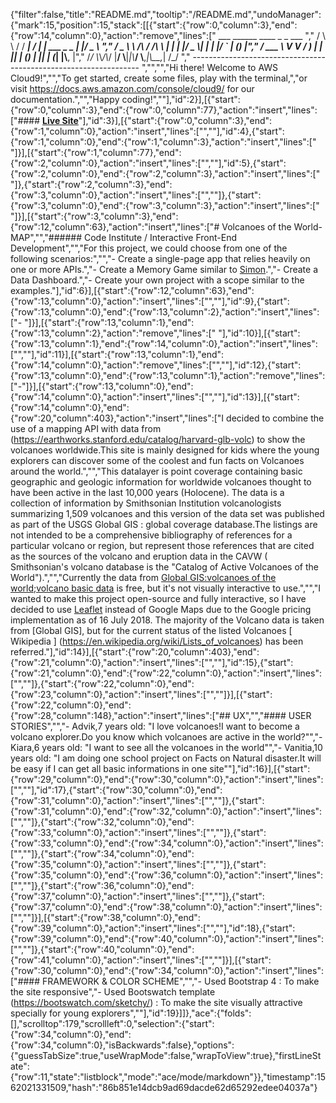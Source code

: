 {"filter":false,"title":"README.md","tooltip":"/README.md","undoManager":{"mark":15,"position":15,"stack":[[{"start":{"row":0,"column":3},"end":{"row":14,"column":0},"action":"remove","lines":["      ___        ______     ____ _                 _  ___  ","        / \\ \\      / / ___|   / ___| | ___  _   _  __| |/ _ \\ ","       / _ \\ \\ /\\ / /\\___ \\  | |   | |/ _ \\| | | |/ _` | (_) |","      / ___ \\ V  V /  ___) | | |___| | (_) | |_| | (_| |\\__, |","     /_/   \\_\\_/\\_/  |____/   \\____|_|\\___/ \\__,_|\\__,_|  /_/ "," ----------------------------------------------------------------- ","","","Hi there! Welcome to AWS Cloud9!","","To get started, create some files, play with the terminal,","or visit https://docs.aws.amazon.com/console/cloud9/ for our documentation.","","Happy coding!",""],"id":2}],[{"start":{"row":0,"column":3},"end":{"row":0,"column":77},"action":"insert","lines":["#### **[Live Site](https://debapriya9b.github.io/MilestoneProject2-Map/)**"],"id":3}],[{"start":{"row":0,"column":3},"end":{"row":1,"column":0},"action":"insert","lines":["",""],"id":4},{"start":{"row":1,"column":0},"end":{"row":1,"column":3},"action":"insert","lines":["   "]}],[{"start":{"row":1,"column":77},"end":{"row":2,"column":0},"action":"insert","lines":["",""],"id":5},{"start":{"row":2,"column":0},"end":{"row":2,"column":3},"action":"insert","lines":["   "]},{"start":{"row":2,"column":3},"end":{"row":3,"column":0},"action":"insert","lines":["",""]},{"start":{"row":3,"column":0},"end":{"row":3,"column":3},"action":"insert","lines":["   "]}],[{"start":{"row":3,"column":3},"end":{"row":12,"column":63},"action":"insert","lines":["# Volcanoes of the World-MAP","","###### Code Institute / Interactive Front-End Development","","For this project, we could choose from one of the following scenarios:","","- Create a single-page app that relies heavily on one or more APIs.","- Create a Memory Game similar to [Simon](https://en.wikipedia.org/wiki/Simon_(game)).","- Create a Data Dashboard.","- Create your own project with a scope similar to the examples."],"id":6}],[{"start":{"row":12,"column":63},"end":{"row":13,"column":0},"action":"insert","lines":["",""],"id":9},{"start":{"row":13,"column":0},"end":{"row":13,"column":2},"action":"insert","lines":["- "]}],[{"start":{"row":13,"column":1},"end":{"row":13,"column":2},"action":"remove","lines":[" "],"id":10}],[{"start":{"row":13,"column":1},"end":{"row":14,"column":0},"action":"insert","lines":["",""],"id":11}],[{"start":{"row":13,"column":1},"end":{"row":14,"column":0},"action":"remove","lines":["",""],"id":12},{"start":{"row":13,"column":0},"end":{"row":13,"column":1},"action":"remove","lines":["-"]}],[{"start":{"row":13,"column":0},"end":{"row":14,"column":0},"action":"insert","lines":["",""],"id":13}],[{"start":{"row":14,"column":0},"end":{"row":20,"column":403},"action":"insert","lines":["I decided to combine the use of a mapping API with data  from (https://earthworks.stanford.edu/catalog/harvard-glb-volc) to show the volcanoes worldwide.This site is mainly designed for kids where the young explorers can discover some of the coolest and fun facts on Volcanoes around the world.","","This datalayer is point coverage containing basic geographic and geologic information for worldwide volcanoes thought to have been active in the last 10,000 years (Holocene). The data is a collection of information by Smithsonian Institution volcanologists summarizing 1,509 volcanoes and this version of the data set was published as part of the USGS Global GIS : global coverage database.The listings are not intended to be a comprehensive bibliography of references for a particular volcano or region, but represent those references that are cited as the sources of the volcano and eruption data in the CAVW ( Smithsonian's volcano database is the \"Catalog of Active Volcanoes of the World\").","","Currently the data from [Global GIS:volcanoes of the world;volcano basic data](https://earthworks.stanford.edu/catalog/harvard-glb-volc) is free, but it's not visually interactive to use.","","I wanted to make this project open-source and fully interactive, so I have decided to use [Leaflet](https://leafletjs.com/) instead of Google Maps due to the Google pricing implementation as of 16 July 2018. The majority of the Volcano data is taken from [Global GIS], but for the current status of the listed Volcanoes [ Wikipedia ] (https://en.wikipedia.org/wiki/Lists_of_volcanoes) has been referred."],"id":14}],[{"start":{"row":20,"column":403},"end":{"row":21,"column":0},"action":"insert","lines":["",""],"id":15},{"start":{"row":21,"column":0},"end":{"row":22,"column":0},"action":"insert","lines":["",""]},{"start":{"row":22,"column":0},"end":{"row":23,"column":0},"action":"insert","lines":["",""]}],[{"start":{"row":22,"column":0},"end":{"row":28,"column":148},"action":"insert","lines":["## UX","","#### USER STORIES","","- Advik,7 years old: \"I love volcanoes!I want to become a volcano explorer.Do you know which volcanoes are active in the world?\"","- Kiara,6 years old: \"I want to see all the volcanoes in the world\"","- Vanitia,10 years old: \"I am doing one school project on Facts on Natural disaster.It will be easy if I can get all basic informations in one site\""],"id":16}],[{"start":{"row":29,"column":0},"end":{"row":30,"column":0},"action":"insert","lines":["",""],"id":17},{"start":{"row":30,"column":0},"end":{"row":31,"column":0},"action":"insert","lines":["",""]},{"start":{"row":31,"column":0},"end":{"row":32,"column":0},"action":"insert","lines":["",""]},{"start":{"row":32,"column":0},"end":{"row":33,"column":0},"action":"insert","lines":["",""]},{"start":{"row":33,"column":0},"end":{"row":34,"column":0},"action":"insert","lines":["",""]},{"start":{"row":34,"column":0},"end":{"row":35,"column":0},"action":"insert","lines":["",""]},{"start":{"row":35,"column":0},"end":{"row":36,"column":0},"action":"insert","lines":["",""]},{"start":{"row":36,"column":0},"end":{"row":37,"column":0},"action":"insert","lines":["",""]},{"start":{"row":37,"column":0},"end":{"row":38,"column":0},"action":"insert","lines":["",""]}],[{"start":{"row":38,"column":0},"end":{"row":39,"column":0},"action":"insert","lines":["",""],"id":18},{"start":{"row":39,"column":0},"end":{"row":40,"column":0},"action":"insert","lines":["",""]},{"start":{"row":40,"column":0},"end":{"row":41,"column":0},"action":"insert","lines":["",""]}],[{"start":{"row":30,"column":0},"end":{"row":34,"column":0},"action":"insert","lines":["#### FRAMEWORK & COLOR SCHEME","","- Used Bootstrap 4 : To make the site responsive","- Used Bootswatch template (https://bootswatch.com/sketchy/) : To make the site visually attractive specially for young explorers",""],"id":19}]]},"ace":{"folds":[],"scrolltop":179,"scrollleft":0,"selection":{"start":{"row":34,"column":0},"end":{"row":34,"column":0},"isBackwards":false},"options":{"guessTabSize":true,"useWrapMode":false,"wrapToView":true},"firstLineState":{"row":11,"state":"listblock","mode":"ace/mode/markdown"}},"timestamp":1562021331509,"hash":"86b851e14dcb9ad69dacde62d65292edee04037a"}